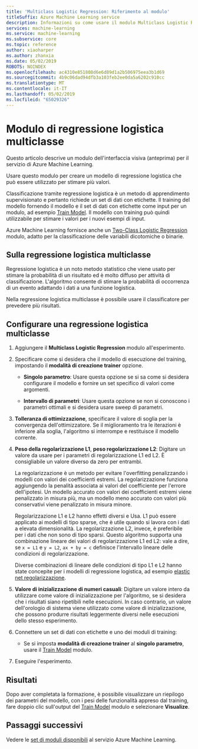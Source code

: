 ```yaml
---
title: 'Multiclass Logistic Regression: Riferimento al modulo'
titleSuffix: Azure Machine Learning service
description: Informazioni su come usare il modulo Multiclass Logistic Regression nel servizio Azure Machine Learning per creare un modello di regressione logistica che può essere utilizzato per stimare più valori.
services: machine-learning
ms.service: machine-learning
ms.subservice: core
ms.topic: reference
author: xiaoharper
ms.author: zhanxia
ms.date: 05/02/2019
ROBOTS: NOINDEX
ms.openlocfilehash: ac4310e851808d6e6d89d1a2b506975eea3b1d69
ms.sourcegitcommit: 4b9c06dad94dfb3a103feb2ee0da5a6202c910cc
ms.translationtype: MT
ms.contentlocale: it-IT
ms.lasthandoff: 05/02/2019
ms.locfileid: "65029326"
---
```

# <a name="multiclass-logistic-regression-module"></a>Modulo di regressione logistica multiclasse

Questo articolo descrive un modulo dell'interfaccia visiva (anteprima) per il servizio di Azure Machine Learning.

Usare questo modulo per creare un modello di regressione logistica che può essere utilizzato per stimare più valori.

Classificazione tramite regressione logistica è un metodo di apprendimento supervisionato e pertanto richiede un set di dati con etichette. Il training del modello fornendo il modello e il set di dati con etichette come input per un modulo, ad esempio [Train Model](./train-model.md). Il modello con training può quindi utilizzabile per stimare i valori per i nuovi esempi di input.

Azure Machine Learning fornisce anche un [Two-Class Logistic Regression](./two-class-logistic-regression.md) modulo, adatto per la classificazione delle variabili dicotomiche o binarie.

## <a name="about-multiclass-logistic-regression"></a>Sulla regressione logistica multiclasse

Regressione logistica è un noto metodo statistico che viene usato per stimare la probabilità di un risultato ed è molto diffuso per attività di classificazione. L'algoritmo consente di stimare la probabilità di occorrenza di un evento adattando i dati a una funzione logistica. 

Nella regressione logistica multiclasse è possibile usare il classificatore per prevedere più risultati.

## <a name="configure-a-multiclass-logistic-regression"></a>Configurare una regressione logistica multiclasse

1. Aggiungere il **Multiclass Logistic Regression** modulo all'esperimento.

2. Specificare come si desidera che il modello di esecuzione del training, impostando il **modalità di creazione trainer** opzione.

    + **Singolo parametro**: Usare questa opzione se si sa come si desidera configurare il modello e fornire un set specifico di valori come argomenti.

    + **Intervallo di parametri**: Usare questa opzione se non si conoscono i parametri ottimali e si desidera usare sweep di parametri.

3. **Tolleranza di ottimizzazione**, specificare il valore di soglia per la convergenza dell'ottimizzatore. Se il miglioramento tra le iterazioni è inferiore alla soglia, l'algoritmo si interrompe e restituisce il modello corrente.

4. **Peso della regolarizzazione L1**, **peso regolarizzazione L2**: Digitare un valore da usare per i parametri di regolarizzazione L1 ed L2. È consigliabile un valore diverso da zero per entrambi.

    La regolarizzazione è un metodo per evitare l'overfitting penalizzando i modelli con valori dei coefficienti estremi. La regolarizzazione funziona aggiungendo la penalità associata ai valori del coefficiente per l'errore dell'ipotesi. Un modello accurato con valori dei coefficienti estremi viene penalizzato in misura più, ma un modello meno accurato con valori più conservativi viene penalizzato in misura minore.

     Regolarizzazione L1 e L2 hanno effetti diversi e Usa. L1 può essere applicato ai modelli di tipo sparse, che è utile quando si lavora con i dati a elevata dimensionalità. La regolarizzazione L2, invece, è preferibile per i dati che non sono di tipo sparsi.  Questo algoritmo supporta una combinazione lineare dei valori di regolarizzazione L1 ed L2: vale a dire, se `x = L1` e `y = L2`, `ax + by = c` definisce l'intervallo lineare delle condizioni di regolarizzazione.

     Diverse combinazioni di lineare delle condizioni di tipo L1 e L2 hanno state concepite per i modelli di regressione logistica, ad esempio [elastic net regolarizzazione](https://wikipedia.org/wiki/Elastic_net_regularization).

6. **Valore di inizializzazione di numeri casuali**: Digitare un valore intero da utilizzare come valore di inizializzazione per l'algoritmo, se si desidera che i risultati siano ripetibili nelle esecuzioni. In caso contrario, un valore dell'orologio di sistema viene utilizzato come valore di inizializzazione, che possono produrre risultati leggermente diversi nelle esecuzioni dello stesso esperimento.

8. Connettere un set di dati con etichette e uno dei moduli di training:

    + Se si imposta **modalità di creazione trainer** al **singolo parametro**, usare il [Train Model](./train-model.md) modulo.

9. Eseguire l'esperimento.

## <a name="results"></a>Risultati

Dopo aver completata la formazione, è possibile visualizzare un riepilogo dei parametri del modello, con i pesi delle funzionalità appreso dal training, fare doppio clic sull'output del [Train Model](./train-model.md) modulo e selezionare **Visualize**.


## <a name="next-steps"></a>Passaggi successivi

Vedere le [set di moduli disponibili](module-reference.md) al servizio Azure Machine Learning. 